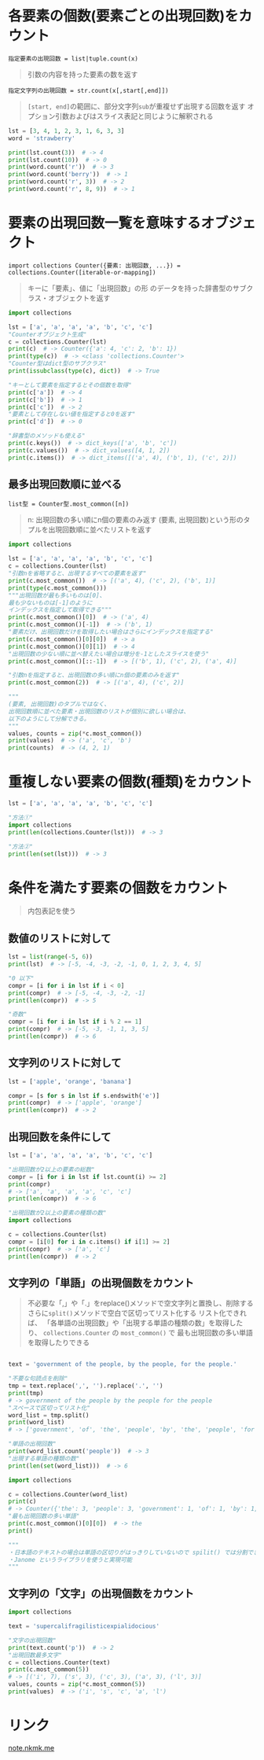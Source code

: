# 各要素の個数(要素ごとの出現回数)をカウント

`指定要素の出現回数 = list|tuple.count(x)`
> 引数<x>の内容を持った要素の数を返す

`指定文字列の出現回数 = str.count(x[,start[,end]])`
> `[start, end]`の範囲に、部分文字列`sub`が重複せず出現する回数を返す
> オプション引数<start>および<end>はスライス表記と同じように解釈される

```python
lst = [3, 4, 1, 2, 3, 1, 6, 3, 3]
word = 'strawberry'

print(lst.count(3))  # -> 4
print(lst.count(10))  # -> 0
print(word.count('r'))  # -> 3
print(word.count('berry'))  # -> 1
print(word.count('r', 3))  # -> 2
print(word.count('r', 8, 9))  # -> 1
```

# 要素の出現回数一覧を意味するオブジェクト

`import collections
Counter({要素: 出現回数, ...}) = 
collections.Counter([iterable-or-mapping])`
> キーに「要素」、値に「出現回数」の形
  のデータを持った辞書型のサブクラス・オブジェクトを返す

```python
import collections

lst = ['a', 'a', 'a', 'a', 'b', 'c', 'c']
"Counterオブジェクト生成"
c = collections.Counter(lst)
print(c)  # -> Counter({'a': 4, 'c': 2, 'b': 1})
print(type(c))  # -> <class 'collections.Counter'>
"Counter型はdict型のサブクラス"
print(issubclass(type(c), dict))  # -> True

"キーとして要素を指定するとその個数を取得"
print(c['a'])  # -> 4
print(c['b'])  # -> 1
print(c['c'])  # -> 2
"要素として存在しない値を指定すると0を返す"
print(c['d'])  # -> 0

"辞書型のメソッドも使える"
print(c.keys())  # -> dict_keys(['a', 'b', 'c'])
print(c.values())  # -> dict_values([4, 1, 2])
print(c.items())  # -> dict_items([('a', 4), ('b', 1), ('c', 2)])
```

## 最多出現回数順に並べる

`list型 = Counter型.most_common([n])`
> n: 出現回数の多い順にn個の要素のみ返す
> (要素, 出現回数)という形のタプルを出現回数順に並べたリストを返す

```python
import collections

lst = ['a', 'a', 'a', 'a', 'b', 'c', 'c']
c = collections.Counter(lst)
"引数nを省略すると、出現するすべての要素を返す"
print(c.most_common())  # -> [('a', 4), ('c', 2), ('b', 1)]
print(type(c.most_common()))
"""出現回数が最も多いものは[0]、
最も少ないものは[-1]のように
インデックスを指定して取得できる"""
print(c.most_common()[0])  # -> ('a', 4)
print(c.most_common()[-1])  # -> ('b', 1)
"要素だけ、出現回数だけを取得したい場合はさらにインデックスを指定する"
print(c.most_common()[0][0])  # -> a
print(c.most_common()[0][1])  # -> 4
"出現回数の少ない順に並べ替えたい場合は増分を-1としたスライスを使う"
print(c.most_common()[::-1])  # -> [('b', 1), ('c', 2), ('a', 4)]

"引数nを指定すると、出現回数の多い順にn個の要素のみを返す"
print(c.most_common(2))  # -> [('a', 4), ('c', 2)]

"""
(要素, 出現回数)のタプルではなく、
出現回数順に並べた要素・出現回数のリストが個別に欲しい場合は、
以下のようにして分解できる。
"""
values, counts = zip(*c.most_common())
print(values)  # -> ('a', 'c', 'b')
print(counts)  # -> (4, 2, 1)
```

# 重複しない要素の個数(種類)をカウント

```python
lst = ['a', 'a', 'a', 'a', 'b', 'c', 'c']

"方法①"
import collections
print(len(collections.Counter(lst)))  # -> 3

"方法②"
print(len(set(lst)))  # -> 3
```

# 条件を満たす要素の個数をカウント

> 内包表記を使う

## 数値のリストに対して

```python
lst = list(range(-5, 6))
print(lst)  # -> [-5, -4, -3, -2, -1, 0, 1, 2, 3, 4, 5]

"0 以下"
compr = [i for i in lst if i < 0]
print(compr)  # -> [-5, -4, -3, -2, -1]
print(len(compr))  # -> 5

"奇数"
compr = [i for i in lst if i % 2 == 1]
print(compr)  # -> [-5, -3, -1, 1, 3, 5]
print(len(compr))  # -> 6
```

## 文字列のリストに対して

```python
lst = ['apple', 'orange', 'banana']

compr = [s for s in lst if s.endswith('e')]
print(compr)  # -> ['apple', 'orange']
print(len(compr))  # -> 2
```

## 出現回数を条件にして

```python
lst = ['a', 'a', 'a', 'a', 'b', 'c', 'c']

"出現回数が2以上の要素の総数"
compr = [i for i in lst if lst.count(i) >= 2]
print(compr)
# -> ['a', 'a', 'a', 'a', 'c', 'c']
print(len(compr))  # -> 6

"出現回数が2以上の要素の種類の数"
import collections

c = collections.Counter(lst)
compr = [i[0] for i in c.items() if i[1] >= 2]
print(compr)  # -> ['a', 'c']
print(len(compr))  # -> 2
```

## 文字列の「単語」の出現個数をカウント

> 不必要な「,」や「.」をreplace()メソッドで空文字列と置換し、削除する
> さらに`split()`メソッドで空白で区切ってリスト化する
> リスト化できれば、
  「各単語の出現回数」や「出現する単語の種類の数」を取得したり、
  `collections.Counter` の `most_common()` で
  最も出現回数の多い単語を取得したりできる
  
```python

text = 'government of the people, by the people, for the people.'

"不要な句読点を削除"
tmp = text.replace(',', '').replace('.', '')
print(tmp)
# -> government of the people by the people for the people
"スペースで区切ってリスト化"
word_list = tmp.split()
print(word_list)
# -> ['government', 'of', 'the', 'people', 'by', 'the', 'people', 'for', 'the', 'people']

"単語の出現回数"
print(word_list.count('people'))  # -> 3
"出現する単語の種類の数"
print(len(set(word_list)))  # -> 6

import collections

c = collections.Counter(word_list)
print(c)
# -> Counter({'the': 3, 'people': 3, 'government': 1, 'of': 1, 'by': 1, 'for': 1})
"最も出現回数の多い単語"
print(c.most_common()[0][0])  # -> the
print()

"""
・日本語のテキストの場合は単語の区切りがはっきりしていないので spilit() では分割できない
・Janome というライブラリを使うと実現可能
"""
```

## 文字列の「文字」の出現個数をカウント

```python
import collections

text = 'supercalifragilisticexpialidocious'

"文字の出現回数"
print(text.count('p'))  # -> 2
"出現回数最多文字"
c = collections.Counter(text)
print(c.most_common(5))
# -> [('i', 7), ('s', 3), ('c', 3), ('a', 3), ('l', 3)]
values, counts = zip(*c.most_common(5))
print(values)  # -> ('i', 's', 'c', 'a', 'l')
```

# リンク

[note.nkmk.me](https://note.nkmk.me/python-collections-counter/)

